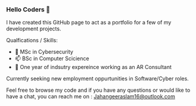 ### Hello Coders 👋

<!--
**jahangeeraslam1/jahangeeraslam1** is a ✨ _special_ ✨ repository because its `README.md` (this file) appears on your GitHub profile.

Here are some ideas to get you started:

- 🔭 I’m currently working on ...
- 🌱 I’m currently learning ...
- 👯 I’m looking to collaborate on ...
- 🤔 I’m looking for help with ...
- 💬 Ask me about ...
- 📫 How to reach me: ...
- 😄 Pronouns: ...
- ⚡ Fun fact: ...
-->

I have created this GitHub page to act as a portfolio for a few of my development projects. 

Qualfications / Skills:
- 🔭 MSc in Cybersecurity
- 📫 BSc in Computer Scicience
- 🤔 One year of indsutry expereince working as an AR Consultant 

Currently seeking new employment oppurtunities in Software/Cyber roles. 

Feel free to browse my code and if you have any questions or would like to have a chat, you can reach me on : Jahangeeraslam16@outlook.com

